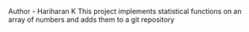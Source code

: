 Author - Hariharan K
This project implements statistical functions on an array of numbers and adds them to a git repository
